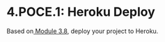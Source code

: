 # 4.POCE.1: Heroku Deploy

Based on[ Module 3.8](../../3-backend-application/3.8-heroku/), deploy your project to Heroku.

